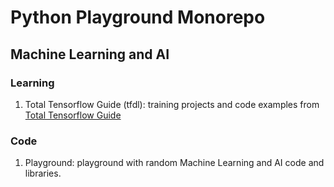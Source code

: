 # Python Playground Monorepo

## Machine Learning and AI

### Learning

1. Total Tensorflow Guide (tfdl): training projects and code examples from [Total Tensorflow Guide](https://www.udemy.com/course/complete-guide-to-tensorflow-for-deep-learning-with-python/)

### Code

1. Playground: playground with random Machine Learning and AI code and libraries.
